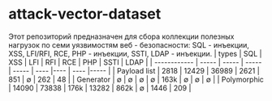 # attack-vector-dataset

Этот репозиторий предназначен для сбора коллекции полезных нагрузок по 
семи уязвимостям веб - безопасности: SQL - инъекции, XSS, LFI/RFI, RCE, PHP - инъекции, SSTI, LDAP - инъекции.
| types        |  SQL  |  XSS  |  LFI  |  RFI  |  RCE | PHP | SSTI | LDAP |
| ------------ | ----- | ----- | ----- | ----- | ---- |---- | ---- |----- |
| Payload list | 2818  | 12429 | 36989 |  2621 |  851 |  ∅  | 262  |  48  |
| Generator    |   ∅   |   ∅   |   ∅   |   ∅   | 163k |  ∅  |  ∅   |   ∅  |
| Polymorphic  | 14090 | 73838 |  176k | 13282 | 862k |  ∅  | 1446 |  209 |
